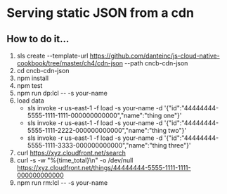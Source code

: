 # Serving static JSON from a cdn

## How to do it...
1. sls create --template-url https://github.com/danteinc/js-cloud-native-cookbook/tree/master/ch4/cdn-json --path cncb-cdn-json
2. cd cncb-cdn-json
3. npm install
4. npm test
5. npm run dp:lcl -- -s your-name
6. load data
    * sls invoke -r us-east-1 -f load -s your-name -d '{"id":"44444444-5555-1111-1111-000000000000","name":"thing one"}'
    * sls invoke -r us-east-1 -f load -s your-name -d '{"id":"44444444-5555-1111-2222-000000000000","name":"thing two"}'
    * sls invoke -r us-east-1 -f load -s your-name -d '{"id":"44444444-5555-1111-3333-000000000000","name":"thing three"}'
7. curl https://xyz.cloudfront.net/search
8. curl -s -w "%{time_total}\n" -o /dev/null https://xyz.cloudfront.net/things/44444444-5555-1111-1111-000000000000
9. npm run rm:lcl -- -s your-name
